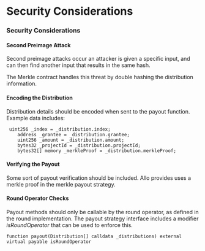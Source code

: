 # Security Considerations

### Security Considerations

#### Second Preimage Attack

Second preimage attacks occur an attacker is given a specific input, and can then find another input that results in the same hash.&#x20;

The Merkle contract handles this threat by double hashing the distribution information.

#### Encoding the Distribution

Distribution details should be encoded when sent to the payout function. Example data includes:

```
 uint256 _index = _distribution.index;
    address _grantee = _distribution.grantee;
    uint256 _amount = _distribution.amount;
    bytes32 _projectId = _distribution.projectId;
    bytes32[] memory _merkleProof = _distribution.merkleProof;
```

#### Verifying the Payout

Some sort of payout verification should be included. Allo provides uses a merkle proof in the merkle payout strategy.

#### Round Operator Checks

Payout methods should only be callable by the round operator, as defined in the round implementation. The payout strategy interface includes a modifier _isRoundOperator_ that can be used to enforce this.

`function payout(Distribution[] calldata _distributions) external virtual payable isRoundOperator`

